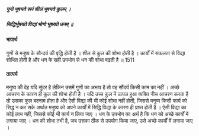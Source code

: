 ##### गुणो भूषयते रूपं शीलं भूषयते कुलम् ।
##### सिद्धिर्भूषयते विद्यां भोगो भूषयते धनम् ॥

#### भावार्थ

गुणों से मनुष्य के सौन्दर्य की वृद्धि होती है । शील से कुल की शोभा होती है । कार्यों में सफलता से विद्या शोभित होती है और धन के सही उपभोग से धन की शोभा बढ़ती है ॥ 1511

#### तात्पर्य

मनुष्य की देह यदि सुंदर है लेकिन उसमें गुणों का अभाव है तो वह सौंदर्य किसी काम का नहीं । अच्छे आचरण के कारण ही कुल की शोभा होती है । यदि उच्च कुल में उत्पन्न हुआ व्यक्ति नीच आचरण करता है तो उसका कुल बदनाम होता है और ऐसी विद्या की भी कोई शोभा नहीं होती, जिससे मनुष्य किसी कार्य को सिद्ध न कर सके अर्थात मनुष्य को अपने कार्यों में सिद्धि विद्या के कारण ही प्राप्त होती है । ऐसी विद्या का कोई लाभ नहीं, जिससे कोई भी कार्य न लिया जाए । धन के उपभोग का अर्थ है कि धन को अच्छे कार्यों में लगाया जाए । धन की शोभा तभी है, जब उसका ठीक से उपयोग किया जाए, उसे अच्छे कार्यों में लगाया जाए ।